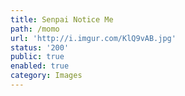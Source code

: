```yaml
---
title: Senpai Notice Me
path: /momo
url: 'http://i.imgur.com/KlQ9vAB.jpg'
status: '200'
public: true
enabled: true
category: Images
---
```


